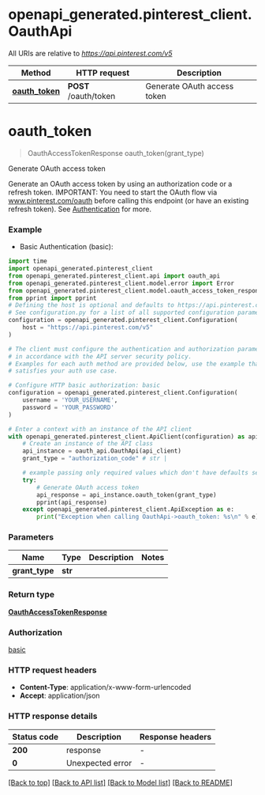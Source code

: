 # openapi_generated.pinterest_client.OauthApi

All URIs are relative to *https://api.pinterest.com/v5*

Method | HTTP request | Description
------------- | ------------- | -------------
[**oauth_token**](OauthApi.md#oauth_token) | **POST** /oauth/token | Generate OAuth access token


# **oauth_token**
> OauthAccessTokenResponse oauth_token(grant_type)

Generate OAuth access token

Generate an OAuth access token by using an authorization code or a refresh token.  IMPORTANT: You need to start the OAuth flow via www.pinterest.com/oauth before calling this endpoint (or have an existing refresh token).  See <a href='/docs/getting-started/authentication/'>Authentication</a> for more.

### Example

* Basic Authentication (basic):

```python
import time
import openapi_generated.pinterest_client
from openapi_generated.pinterest_client.api import oauth_api
from openapi_generated.pinterest_client.model.error import Error
from openapi_generated.pinterest_client.model.oauth_access_token_response import OauthAccessTokenResponse
from pprint import pprint
# Defining the host is optional and defaults to https://api.pinterest.com/v5
# See configuration.py for a list of all supported configuration parameters.
configuration = openapi_generated.pinterest_client.Configuration(
    host = "https://api.pinterest.com/v5"
)

# The client must configure the authentication and authorization parameters
# in accordance with the API server security policy.
# Examples for each auth method are provided below, use the example that
# satisfies your auth use case.

# Configure HTTP basic authorization: basic
configuration = openapi_generated.pinterest_client.Configuration(
    username = 'YOUR_USERNAME',
    password = 'YOUR_PASSWORD'
)

# Enter a context with an instance of the API client
with openapi_generated.pinterest_client.ApiClient(configuration) as api_client:
    # Create an instance of the API class
    api_instance = oauth_api.OauthApi(api_client)
    grant_type = "authorization_code" # str | 

    # example passing only required values which don't have defaults set
    try:
        # Generate OAuth access token
        api_response = api_instance.oauth_token(grant_type)
        pprint(api_response)
    except openapi_generated.pinterest_client.ApiException as e:
        print("Exception when calling OauthApi->oauth_token: %s\n" % e)
```


### Parameters

Name | Type | Description  | Notes
------------- | ------------- | ------------- | -------------
 **grant_type** | **str**|  |

### Return type

[**OauthAccessTokenResponse**](OauthAccessTokenResponse.md)

### Authorization

[basic](../README.md#basic)

### HTTP request headers

 - **Content-Type**: application/x-www-form-urlencoded
 - **Accept**: application/json


### HTTP response details

| Status code | Description | Response headers |
|-------------|-------------|------------------|
**200** | response |  -  |
**0** | Unexpected error |  -  |

[[Back to top]](#) [[Back to API list]](../README.md#documentation-for-api-endpoints) [[Back to Model list]](../README.md#documentation-for-models) [[Back to README]](../README.md)


